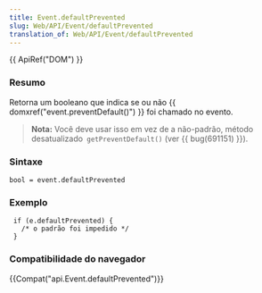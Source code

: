 ```yaml
---
title: Event.defaultPrevented
slug: Web/API/Event/defaultPrevented
translation_of: Web/API/Event/defaultPrevented
---
```

{{ ApiRef("DOM") }}

### Resumo

Retorna um booleano que indica se ou não {{ domxref("event.preventDefault()") }} foi chamado no evento.

> **Nota:** Você deve usar isso em vez de a não-padrão, método desatualizado` getPreventDefault()` (ver {{ bug(691151) }}).

### Sintaxe

```
bool = event.defaultPrevented
```

### Exemplo

```
 if (e.defaultPrevented) {
   /* o padrão foi impedido */
 }
```

### Compatibilidade do navegador

{{Compat("api.Event.defaultPrevented")}}
